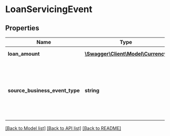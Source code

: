 # LoanServicingEvent

## Properties
Name | Type | Description | Notes
------------ | ------------- | ------------- | -------------
**loan_amount** | [**\Swagger\Client\Model\Currency**](Currency.md) | The amount of the loan. | [optional] 
**source_business_event_type** | **string** | The type of event.  Possible values:  * LoanAdvance  * LoanPayment  * LoanRefund | [optional] 

[[Back to Model list]](../README.md#documentation-for-models) [[Back to API list]](../README.md#documentation-for-api-endpoints) [[Back to README]](../README.md)


